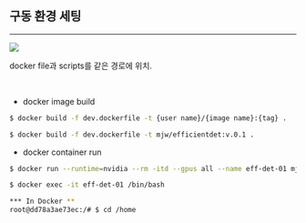 ## 구동 환경 세팅
---
![](./docker_tree.png)

docker file과 scripts를 같은 경로에 위치.


<br/>

- docker image build
```bash
$ docker build -f dev.dockerfile -t {user name}/{image name}:{tag} .

$ docker build -f dev.dockerfile -t mjw/efficientdet:v.0.1 .
```
- docker container run
```bash
$ docker run --runtime=nvidia --rm -itd --gpus all --name eff-det-01 mjw/efficientdet:v.0.1 .

$ docker exec -it eff-det-01 /bin/bash

*** In Docker **
root@dd78a3ae73ec:/# $ cd /home
```
